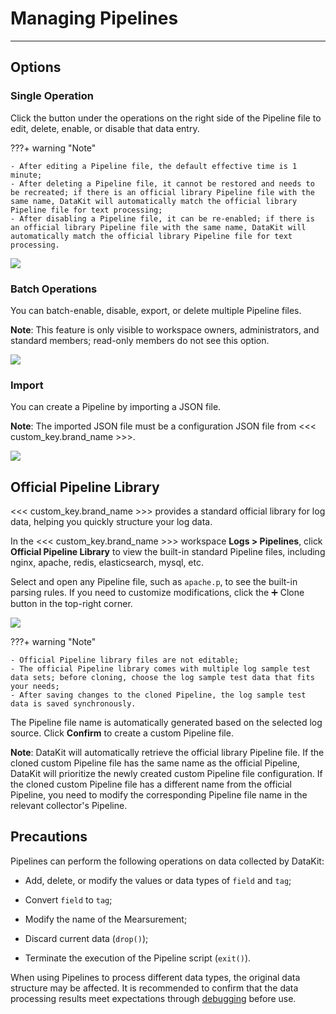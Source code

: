 # Managing Pipelines

---

## Options

### Single Operation

Click the button under the operations on the right side of the Pipeline file to edit, delete, enable, or disable that data entry.

???+ warning "Note"

    - After editing a Pipeline file, the default effective time is 1 minute;
    - After deleting a Pipeline file, it cannot be restored and needs to be recreated; if there is an official library Pipeline file with the same name, DataKit will automatically match the official library Pipeline file for text processing;
    - After disabling a Pipeline file, it can be re-enabled; if there is an official library Pipeline file with the same name, DataKit will automatically match the official library Pipeline file for text processing.

![](img/1-pipeline-1.png)

### Batch Operations

You can batch-enable, disable, export, or delete multiple Pipeline files.

**Note**: This feature is only visible to workspace owners, administrators, and standard members; read-only members do not see this option.

![](img/1-pipeline-5.png)

### Import

You can create a Pipeline by importing a JSON file.

**Note**: The imported JSON file must be a configuration JSON file from <<< custom_key.brand_name >>>.

![](img/1-pipeline-3.png)

## Official Pipeline Library

<<< custom_key.brand_name >>> provides a standard official library for log data, helping you quickly structure your log data.

In the <<< custom_key.brand_name >>> workspace **Logs > Pipelines**, click **Official Pipeline Library** to view the built-in standard Pipeline files, including nginx, apache, redis, elasticsearch, mysql, etc.

Select and open any Pipeline file, such as `apache.p`, to see the built-in parsing rules. If you need to customize modifications, click the :heavy_plus_sign: Clone button in the top-right corner.

![](img/2.pipeline_2.png)

???+ warning "Note"

    - Official Pipeline library files are not editable;
    - The official Pipeline library comes with multiple log sample test data sets; before cloning, choose the log sample test data that fits your needs;
    - After saving changes to the cloned Pipeline, the log sample test data is saved synchronously.

The Pipeline file name is automatically generated based on the selected log source. Click **Confirm** to create a custom Pipeline file.

**Note**: DataKit will automatically retrieve the official library Pipeline file. If the cloned custom Pipeline file has the same name as the official Pipeline, DataKit will prioritize the newly created custom Pipeline file configuration. If the cloned custom Pipeline file has a different name from the official Pipeline, you need to modify the corresponding Pipeline file name in the relevant collector's Pipeline.

<!-- 
After creation, you can view all custom Pipeline files already created in **Logs > Pipelines**, supporting editing, deleting, enabling, or disabling Pipelines.

![](img/2.pipeline_4.png)
-->

## Precautions

Pipelines can perform the following operations on data collected by DataKit:

- Add, delete, or modify the values or data types of `field` and `tag`;

- Convert `field` to `tag`;

- Modify the name of the Mearsurement;

- Discard current data (`drop()`);

- Terminate the execution of the Pipeline script (`exit()`).

When using Pipelines to process different data types, the original data structure may be affected. It is recommended to confirm that the data processing results meet expectations through [debugging](./use-pipeline/pipeline-quick-start.md) before use.